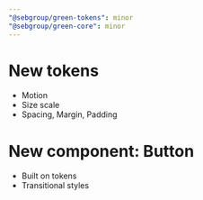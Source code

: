 ```yaml
---
"@sebgroup/green-tokens": minor
"@sebgroup/green-core": minor
---
```


# New tokens
- Motion
- Size scale
- Spacing, Margin, Padding

# New component: Button
- Built on tokens
- Transitional styles
